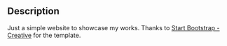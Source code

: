 ## Description

 Just a simple website to showcase my works. Thanks to [Start Bootstrap - Creative](https://startbootstrap.com/template-overviews/creative/) for the template.